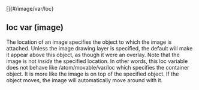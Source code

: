 []{#/image/var/loc}
  ## loc var (image)
  The location of an image specifies the object to which the image is
  attached. Unless the image drawing layer is specified, the default will
  make it appear above this object, as though it were an overlay.
  Note that the image is not *inside* the specified location. In other
  words, this loc variable does not behave like /atom/movable/var/loc
  which specifies the container object. It is more like the image is on
  top of the specified object. If the object moves, the image will
  automatically move around with it.